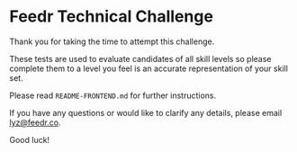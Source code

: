 # Feedr Technical Challenge

Thank you for taking the time to attempt this challenge.

These tests are used to evaluate candidates of all skill levels so please complete them to a level you feel is an accurate representation of your skill set.

Please read `README-FRONTEND.md` for further instructions.

If you have any questions or would like to clarify any details, please email lyz@feedr.co.

Good luck!
